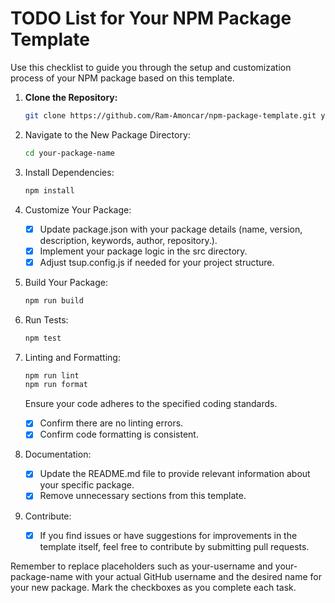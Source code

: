 # TODO List for Your NPM Package Template

Use this checklist to guide you through the setup and customization process of your NPM package based on this template.

1. **Clone the Repository:**
   ```bash
   git clone https://github.com/Ram-Amoncar/npm-package-template.git your-package-name
   ```
2. Navigate to the New Package Directory:
    ```bash
   cd your-package-name
   ```
3. Install Dependencies:
    ```bash
   npm install
   ```
4. Customize Your Package:
    - [x] Update package.json with your package details (name, version, description, keywords, author, repository.).
    - [x] Implement your package logic in the src directory.
    - [x] Adjust tsup.config.js if needed for your project structure.

5. Build Your Package:
    ```bash
    npm run build
    ```

6. Run Tests:
    ```bash
    npm test
    ```

7. Linting and Formatting:
    ```bash
    npm run lint
    npm run format
    ```
    Ensure your code adheres to the specified coding standards.

     -  [x] Confirm there are no linting errors.
     -  [x] Confirm code formatting is consistent.

8. Documentation:

    - [x] Update the README.md file to provide relevant information about your specific package.
    - [x] Remove unnecessary sections from this template.

 9. Contribute:

    - [x] If you find issues or have suggestions for improvements in the template itself, feel free to contribute by submitting pull requests.

 Remember to replace placeholders such as your-username and your-package-name with your actual GitHub username and the desired name for your new package. Mark the checkboxes as you complete each task.
